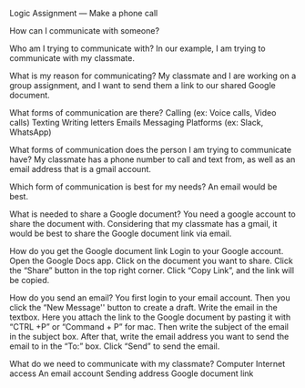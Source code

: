 Logic Assignment — Make a phone call

How can I communicate with someone?

Who am I trying to communicate with?
In our example, I am trying to communicate with my classmate. 

What is my reason for communicating?
My classmate and I are working on a group assignment, and I want to send them a link to our shared Google document. 

What forms of communication are there?
    Calling (ex: Voice calls, Video calls)
    Texting
    Writing letters
    Emails
    Messaging Platforms (ex: Slack, WhatsApp)
    
What forms of communication does the person I am trying to communicate have?
    My classmate has a phone number to call and text from, as well as an email address that is a gmail account.
    
Which form of communication is best for my needs?
    An email would be best.
    
What is needed to share a Google document?
    You need a google account to share the document with. 
    Considering that my classmate has a gmail, it would be best to share the Google document link via email. 
    
How do you get the Google document link
    Login to your Google account.
    Open the Google Docs app.
    Click on the document you want to share.
    Click the “Share” button in the top right corner.
    Click “Copy Link”, and the link will be copied. 
    
How do you send an email?
    You first login to your email account.
    Then you click the “New Message'' button to create a draft. 
    Write the email in the textbox. Here you attach the link to the Google document by pasting it with “CTRL +P” or “Command + P” for mac. 
    Then write the subject of the email in the subject box.
    After that, write the email address you want to send the email to in the “To:” box. 
    Click “Send” to send the email. 

What do we need to communicate with my classmate?
Computer
Internet access
An email account
Sending address
Google document link
